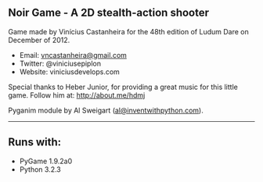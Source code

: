 ﻿Noir Game - A 2D stealth-action shooter
--------

Game made by Vinícius Castanheira for
the 48th edition of Ludum Dare on December of 2012.

- Email: vncastanheira@gmail.com
- Twitter: @viniciusepiplon
- Website: viniciusdevelops.com

Special thanks to Heber Junior, for providing a great music for this little game.
Follow him at: http://about.me/hdmj

Pyganim module by Al Sweigart (al@inventwithpython.com).

--------
Runs with:
--------
- PyGame 1.9.2a0
- Python 3.2.3
